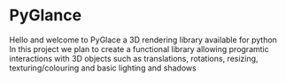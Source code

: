 # PyGlance  
Hello and welcome to PyGlace a 3D rendering library available for python  
In this project we plan to create a functional library allowing programtic interactions with 3D objects such as translations, rotations, resizing, texturing/colouring and basic lighting and shadows  
